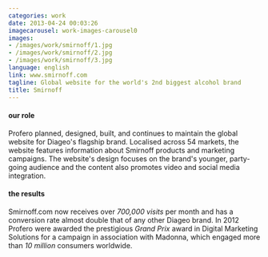```yaml
---
categories: work
date: 2013-04-24 00:03:26
imagecarousel: work-images-carousel0
images:
- /images/work/smirnoff/1.jpg
- /images/work/smirnoff/2.jpg
- /images/work/smirnoff/3.jpg
language: english
link: www.smirnoff.com
tagline: Global website for the world's 2nd biggest alcohol brand
title: Smirnoff
---
```


#### our role
Profero planned, designed, built, and continues to maintain the global website for Diageo's flagship brand. Localised across 54 markets, the website features information about Smirnoff products and marketing campaigns. The website's design focuses on the brand's younger, party-going audience and the content also promotes video and social media integration.

#### the results
Smirnoff.com now receives over *700,000 visits* per month and has a conversion rate almost double that of any other Diageo brand. In 2012 Profero were awarded the prestigious *Grand Prix* award in Digital Marketing Solutions for a campaign in association with Madonna, which engaged more than *10 million* consumers worldwide.